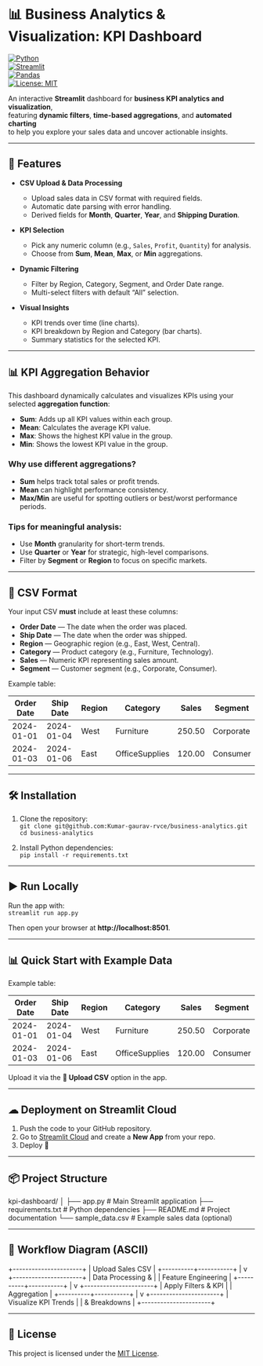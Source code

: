 # 📊 Business Analytics & Visualization: KPI Dashboard

[![Python](https://img.shields.io/badge/Python-3.9%2B-blue)](https://www.python.org/)  
[![Streamlit](https://img.shields.io/badge/Streamlit-Live%20App-FF4B4B)](https://streamlit.io/)  
[![Pandas](https://img.shields.io/badge/Pandas-Data%20Processing-yellow)](https://pandas.pydata.org/)  
[![License: MIT](https://img.shields.io/badge/License-MIT-green.svg)](LICENSE)  

An interactive **Streamlit** dashboard for **business KPI analytics and visualization**,  
featuring **dynamic filters**, **time-based aggregations**, and **automated charting**  
to help you explore your sales data and uncover actionable insights.  

---

## 🚀 Features

- **CSV Upload & Data Processing**
  - Upload sales data in CSV format with required fields.
  - Automatic date parsing with error handling.
  - Derived fields for **Month**, **Quarter**, **Year**, and **Shipping Duration**.

- **KPI Selection**
  - Pick any numeric column (e.g., `Sales`, `Profit`, `Quantity`) for analysis.
  - Choose from **Sum**, **Mean**, **Max**, or **Min** aggregations.

- **Dynamic Filtering**
  - Filter by Region, Category, Segment, and Order Date range.
  - Multi-select filters with default “All” selection.

- **Visual Insights**
  - KPI trends over time (line charts).
  - KPI breakdown by Region and Category (bar charts).
  - Summary statistics for the selected KPI.

---

## 📊 KPI Aggregation Behavior

This dashboard dynamically calculates and visualizes KPIs using your selected **aggregation function**:  

- **Sum**: Adds up all KPI values within each group.  
- **Mean**: Calculates the average KPI value.  
- **Max**: Shows the highest KPI value in the group.  
- **Min**: Shows the lowest KPI value in the group.  

### Why use different aggregations?

- **Sum** helps track total sales or profit trends.  
- **Mean** can highlight performance consistency.  
- **Max/Min** are useful for spotting outliers or best/worst performance periods.  

### Tips for meaningful analysis:

- Use **Month** granularity for short-term trends.  
- Use **Quarter** or **Year** for strategic, high-level comparisons.  
- Filter by **Segment** or **Region** to focus on specific markets.  

---

## 📂 CSV Format

Your input CSV **must** include at least these columns:  

- **Order Date** — The date when the order was placed.  
- **Ship Date** — The date when the order was shipped.  
- **Region** — Geographic region (e.g., East, West, Central).  
- **Category** — Product category (e.g., Furniture, Technology).  
- **Sales** — Numeric KPI representing sales amount.  
- **Segment** — Customer segment (e.g., Corporate, Consumer).  

Example table:

| Order Date | Ship Date | Region | Category       | Sales  | Segment   |
|------------|-----------|--------|----------------|--------|-----------|
| 2024-01-01 | 2024-01-04| West   | Furniture      | 250.50 | Corporate |
| 2024-01-03 | 2024-01-06| East   | OfficeSupplies | 120.00 | Consumer  |

---

## 🛠 Installation

1. Clone the repository:  
   `git clone git@github.com:Kumar-gaurav-rvce/business-analytics.git`  
   `cd business-analytics`  

2. Install Python dependencies:  
   `pip install -r requirements.txt`  

---

## ▶ Run Locally

Run the app with:  
`streamlit run app.py`  

Then open your browser at **http://localhost:8501**.  

---

## 📊 Quick Start with Example Data

Example table:

| Order Date | Ship Date | Region | Category       | Sales  | Segment   |
|------------|-----------|--------|----------------|--------|-----------|
| 2024-01-01 | 2024-01-04| West   | Furniture      | 250.50 | Corporate |
| 2024-01-03 | 2024-01-06| East   | OfficeSupplies | 120.00 | Consumer  |

Upload it via the **📂 Upload CSV** option in the app.  

---

## ☁ Deployment on Streamlit Cloud

1. Push the code to your GitHub repository.  
2. Go to [Streamlit Cloud](https://share.streamlit.io/) and create a **New App** from your repo.  
3. Deploy 🚀  

---

## 📦 Project Structure

kpi-dashboard/
│
├── app.py # Main Streamlit application
├── requirements.txt # Python dependencies
├── README.md # Project documentation
└── sample_data.csv # Example sales data (optional)


---
## 🔄 Workflow Diagram (ASCII)

+----------------------+
| Upload Sales CSV |
+----------+-----------+
|
v
+----------------------+
| Data Processing & |
| Feature Engineering |
+----------+-----------+
|
v
+----------------------+
| Apply Filters & KPI |
| Aggregation |
+----------+-----------+
|
v
+----------------------+
| Visualize KPI Trends |
| & Breakdowns |
+----------------------+


---

## 📜 License

This project is licensed under the [MIT License](LICENSE).  

